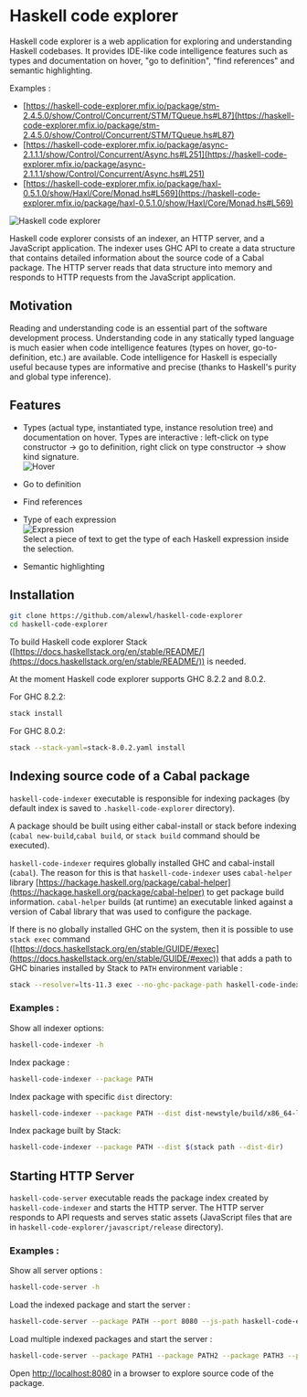 # Haskell code explorer

Haskell code explorer is a web application for exploring and understanding Haskell codebases. It provides IDE-like code intelligence features such as types and documentation on hover, "go to definition", "find references" and semantic highlighting.

Examples :

- [https://haskell-code-explorer.mfix.io/package/stm-2.4.5.0/show/Control/Concurrent/STM/TQueue.hs#L87](https://haskell-code-explorer.mfix.io/package/stm-2.4.5.0/show/Control/Concurrent/STM/TQueue.hs#L87)
- [https://haskell-code-explorer.mfix.io/package/async-2.1.1.1/show/Control/Concurrent/Async.hs#L251](https://haskell-code-explorer.mfix.io/package/async-2.1.1.1/show/Control/Concurrent/Async.hs#L251)
- [https://haskell-code-explorer.mfix.io/package/haxl-0.5.1.0/show/Haxl/Core/Monad.hs#L569](https://haskell-code-explorer.mfix.io/package/haxl-0.5.1.0/show/Haxl/Core/Monad.hs#L569)

![Haskell code explorer](https://haskell-code-explorer.mfix.io/screenshot.png)

Haskell code explorer consists of an indexer, an HTTP server, and a JavaScript application. The indexer uses GHC API to create a data structure that contains detailed information about the source code of a Cabal package. The HTTP server reads that data structure into memory and responds to HTTP requests from the JavaScript application.

## Motivation

Reading and understanding code is an essential part of the software development process. Understanding code in any statically typed language is much easier when code intelligence features (types on hover, go-to-definition, etc.) are available. Code intelligence for Haskell is especially useful because types are informative and precise (thanks to Haskell's purity and global type inference).

## Features

* Types (actual type, instantiated type, instance resolution tree) and documentation on hover. Types are interactive : left-click on type constructor -> go to definition, right click on type constructor -> show kind signature.<br />
  ![Hover](https://haskell-code-explorer.mfix.io/hover.png)

* Go to definition

* Find references

* Type of each expression<br />
  ![Expression](https://haskell-code-explorer.mfix.io/expressions.png)<br />
  Select a piece of text to get the type of each Haskell expression inside the selection.

* Semantic highlighting

## Installation

```bash
git clone https://github.com/alexwl/haskell-code-explorer
cd haskell-code-explorer
```

To build Haskell code explorer Stack ([https://docs.haskellstack.org/en/stable/README/](https://docs.haskellstack.org/en/stable/README/)) is needed.

At the moment Haskell code explorer supports GHC 8.2.2 and 8.0.2.

For GHC 8.2.2:

```bash
stack install
```

For GHC 8.0.2:

```bash
stack --stack-yaml=stack-8.0.2.yaml install
```


## Indexing source code of a Cabal package

`haskell-code-indexer` executable is responsible for indexing packages (by default index is saved to `.haskell-code-explorer` directory).

A package should be built using either cabal-install or stack before indexing (`cabal new-build`,`cabal build`, or `stack build` command should be executed).

`haskell-code-indexer` requires globally installed GHC and cabal-install (`cabal`). The reason for this is that `haskell-code-indexer` uses `cabal-helper` library [https://hackage.haskell.org/package/cabal-helper](https://hackage.haskell.org/package/cabal-helper) to get package build information. `cabal-helper` builds (at runtime) an executable linked against a version of Cabal library that was used to configure the package.

If there is no globally installed GHC on the system, then it is possible to use `stack exec` command ([https://docs.haskellstack.org/en/stable/GUIDE/#exec](https://docs.haskellstack.org/en/stable/GUIDE/#exec)) that adds a path to GHC binaries installed by Stack to `PATH` environment variable :

```bash
stack --resolver=lts-11.3 exec --no-ghc-package-path haskell-code-indexer -- INDEXER_OPTIONS
```

### Examples :

Show all indexer options:
```bash
haskell-code-indexer -h
```

Index package :
```bash
haskell-code-indexer --package PATH
```

Index package with specific `dist` directory:
```bash
haskell-code-indexer --package PATH --dist dist-newstyle/build/x86_64-linux/ghc-8.2.2/hpath-0.9.2
```

Index package built by Stack:
```bash
haskell-code-indexer --package PATH --dist $(stack path --dist-dir)
```

## Starting HTTP Server

`haskell-code-server` executable reads the package index created by `haskell-code-indexer` and starts the HTTP server. The HTTP server responds to API requests and serves static assets (JavaScript files that are in `haskell-code-explorer/javascript/release` directory).

### Examples :

Show all server options :

```bash
haskell-code-server -h
```

Load the indexed package and start the server :

```bash
haskell-code-server --package PATH --port 8080 --js-path haskell-code-explorer/javascript/release
```

Load multiple indexed packages and start the server :

```bash
haskell-code-server --package PATH1 --package PATH2 --package PATH3 --port 8080 --js-path haskell-code-explorer/javascript/release
```

Open [http://localhost:8080](http://localhost:8080) in a browser to explore source code of the package.
